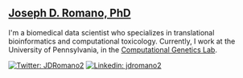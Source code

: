 ## [Joseph D. Romano, PhD](http://jdr.bio)

I'm a biomedical data scientist who specializes in translational bioinformatics
and computational toxicology. Currently, I work at the University of
Pennsylvania, in the [Computational Genetics Lab](http://epistasis.org).

[![Twitter: JDRomano2](https://img.shields.io/twitter/follow/ThaiiBraga?style=for-the-badge)](https://twitter.com/JDRomano2)
[![Linkedin: jdromano2](https://img.shields.io/badge/-thaianebraga-blue?style=for-the-badge&logo=Linkedin&logoColor=white&link=https://www.linkedin.com/in/jdromano2/)](https://www.linkedin.com/in/jdromano2/)
